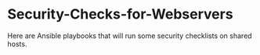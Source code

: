 # Security-Checks-for-Webservers
Here are Ansible playbooks that will run some security checklists on shared hosts.

